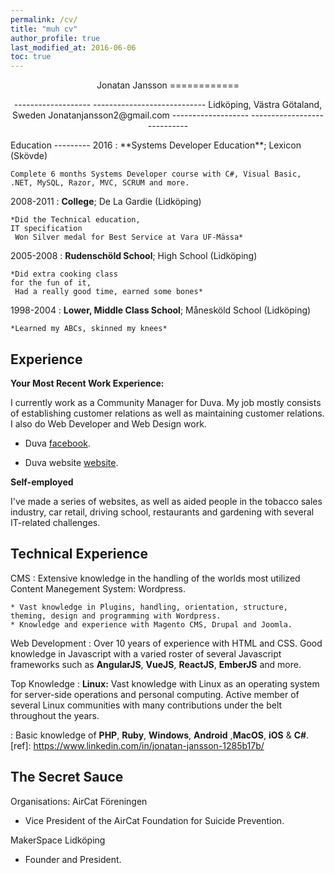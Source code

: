 ```yaml
---
permalink: /cv/
title: "muh cv"
author_profile: true
last_modified_at: 2016-06-06
toc: true
---
```

<p style="text-align: center;">
Jonatan Jansson
============
</p>
<p style="text-align: center;">
-------------------     ----------------------------
Lidköping, Västra Götaland, Sweden
Jonatanjansson2@gmail.com
-------------------     ----------------------------
</p>
Education
---------
2016
:   **Systems Developer Education**; Lexicon  (Skövde)

    Complete 6 months Systems Developer course with C#, Visual Basic, .NET, MySQL, Razor, MVC, SCRUM and more.

2008-2011 
:   **College**; De La Gardie  (Lidköping)

    *Did the Technical education,
    IT specification
     Won Silver medal for Best Service at Vara UF-Mässa*


2005-2008
:   **Rudenschöld School**; High School (Lidköping)

    *Did extra cooking class
    for the fun of it, 
     Had a really good time, earned some bones*

1998-2004
:   **Lower, Middle Class School**; Månesköld School
   (Lidköping)

    *Learned my ABCs, skinned my knees*

Experience
----------

**Your Most Recent Work Experience:**

I currently work as a Community Manager for Duva. My job mostly consists of establishing customer relations as well as maintaining customer relations. I also do Web Developer and Web Design work. 

* Duva [facebook](https://www.facebook.com/Duva.AB/). 

* Duva website [website](http://duva.nu/). 

**Self-employed**

I've made a series of websites, as well as aided people in the tobacco sales industry, car retail, driving school, restaurants and gardening with several IT-related challenges.

Technical Experience
--------------------

CMS
:   Extensive knowledge in the handling of the worlds most utilized Content Manegement System: Wordpress.

    * Vast knowledge in Plugins, handling, orientation, structure, theming, design and programming with Wordpress.
    * Knowledge and experience with Magento CMS, Drupal and Joomla.

Web Development
:  Over 10 years of experience with HTML and CSS. Good knowledge in Javascript with a varied roster of several Javascript frameworks such as **AngularJS**, **VueJS**, **ReactJS**, **EmberJS** and more.   

Top Knowledge
:   **Linux:** 
Vast knowledge with Linux as an operating system for server-side operations and personal computing.
Active member of several Linux communities with many contributions under the belt throughout the years.

:   Basic knowledge of **PHP**, **Ruby**, **Windows**, **Android**
,**MacOS**, **iOS** & **C#**.
[ref]: https://www.linkedin.com/in/jonatan-jansson-1285b17b/

The Secret Sauce
----------------------------------------

 Organisations:
AirCat Föreningen
* Vice President of the AirCat Foundation for Suicide Prevention.

MakerSpace Lidköping
* Founder and President.